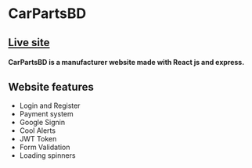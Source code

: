 # CarPartsBD
## [Live site](https://parts-manufacturer-efabc.web.app/)
#### CarPartsBD is a manufacturer website made with React js and express.
## Website features
* Login and Register
* Payment system
* Google Signin
* Cool Alerts
* JWT Token
* Form Validation
* Loading spinners